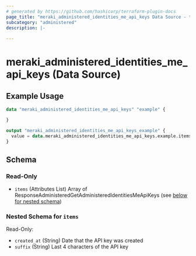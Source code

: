 ```yaml
---
# generated by https://github.com/hashicorp/terraform-plugin-docs
page_title: "meraki_administered_identities_me_api_keys Data Source - terraform-provider-meraki"
subcategory: "administered"
description: |-
  
---
```


# meraki_administered_identities_me_api_keys (Data Source)



## Example Usage

```terraform
data "meraki_administered_identities_me_api_keys" "example" {

}

output "meraki_administered_identities_me_api_keys_example" {
  value = data.meraki_administered_identities_me_api_keys.example.items
}
```

<!-- schema generated by tfplugindocs -->
## Schema

### Read-Only

- `items` (Attributes List) Array of ResponseAdministeredGetAdministeredIdentitiesMeApiKeys (see [below for nested schema](#nestedatt--items))

<a id="nestedatt--items"></a>
### Nested Schema for `items`

Read-Only:

- `created_at` (String) Date that the API key was created
- `suffix` (String) Last 4 characters of the API key
